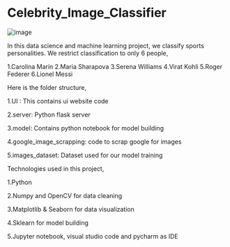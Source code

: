 # Celebrity_Image_Classifier
![image](https://github.com/user-attachments/assets/e2ca43fe-ef9e-4430-953f-52a64b7633dc)

In this data science and machine learning project, we classify sports personalities. We restrict classification to only 6 people,

1.Carolina Marin
2.Maria Sharapova
3.Serena Williams
4.Virat Kohli
5.Roger Federer
6.Lionel Messi

Here is the folder structure,

1.UI : This contains ui website code

2.server: Python flask server

3.model: Contains python notebook for model building

4.google_image_scrapping: code to scrap google for images

5.images_dataset: Dataset used for our model training

Technologies used in this project,

1.Python

2.Numpy and OpenCV for data cleaning

3.Matplotlib & Seaborn for data visualization

4.Sklearn for model building

5.Jupyter notebook, visual studio code and pycharm as IDE
